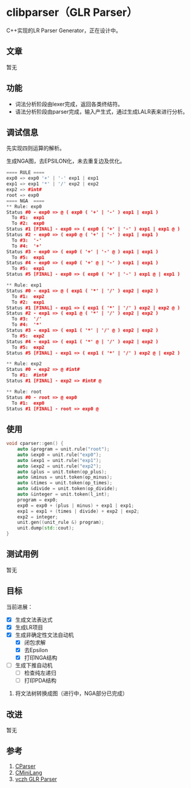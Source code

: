 # clibparser（GLR Parser）

C++实现的LR Parser Generator，正在设计中。

## 文章

暂无

## 功能

- 词法分析阶段由lexer完成，返回各类终结符。
- 语法分析阶段由parser完成，输入产生式，通过生成LALR表来进行分析。

## 调试信息

先实现四则运算的解析。

生成NGA图，去EPSILON化，未去重复边及优化。

```cpp
==== RULE ====
exp0 => exp0 '+' | '-' exp1 | exp1
exp1 => exp1 '*' | '/' exp2 | exp2
exp2 => #int#
root => exp0
==== NGA  ====
** Rule: exp0
Status #0 - exp0 => @ ( exp0 ( '+' | '-' ) exp1 | exp1 )
  To #1:  exp1
  To #2:  exp0
Status #1 [FINAL] - exp0 => ( exp0 ( '+' | '-' ) exp1 | exp1 @ )
Status #2 - exp0 => ( exp0 @ ( '+' | '-' ) exp1 | exp1 )
  To #3:  '-'
  To #4:  '+'
Status #3 - exp0 => ( exp0 ( '+' | '-' @ ) exp1 | exp1 )
  To #5:  exp1
Status #4 - exp0 => ( exp0 ( '+' @ | '-' ) exp1 | exp1 )
  To #5:  exp1
Status #5 [FINAL] - exp0 => ( exp0 ( '+' | '-' ) exp1 @ | exp1 )

** Rule: exp1
Status #0 - exp1 => @ ( exp1 ( '*' | '/' ) exp2 | exp2 )
  To #1:  exp2
  To #2:  exp1
Status #1 [FINAL] - exp1 => ( exp1 ( '*' | '/' ) exp2 | exp2 @ )
Status #2 - exp1 => ( exp1 @ ( '*' | '/' ) exp2 | exp2 )
  To #3:  '/'
  To #4:  '*'
Status #3 - exp1 => ( exp1 ( '*' | '/' @ ) exp2 | exp2 )
  To #5:  exp2
Status #4 - exp1 => ( exp1 ( '*' @ | '/' ) exp2 | exp2 )
  To #5:  exp2
Status #5 [FINAL] - exp1 => ( exp1 ( '*' | '/' ) exp2 @ | exp2 )

** Rule: exp2
Status #0 - exp2 => @ #int#
  To #1:  #int#
Status #1 [FINAL] - exp2 => #int# @

** Rule: root
Status #0 - root => @ exp0
  To #1:  exp0
Status #1 [FINAL] - root => exp0 @
```

## 使用

```cpp
void cparser::gen() {
    auto &program = unit.rule("root");
    auto &exp0 = unit.rule("exp0");
    auto &exp1 = unit.rule("exp1");
    auto &exp2 = unit.rule("exp2");
    auto &plus = unit.token(op_plus);
    auto &minus = unit.token(op_minus);
    auto &times = unit.token(op_times);
    auto &divide = unit.token(op_divide);
    auto &integer = unit.token(l_int);
    program = exp0;
    exp0 = exp0 + (plus | minus) + exp1 | exp1;
    exp1 = exp1 + (times | divide) + exp2 | exp2;
    exp2 = integer;
    unit.gen((unit_rule &) program);
    unit.dump(std::cout);
}
```

## 测试用例

暂无

## 目标

当前进展：

- [x] 生成文法表达式
- [x] 生成LR项目
- [x] 生成非确定性文法自动机
    - [x] 闭包求解
    - [x] 去Epsilon
    - [x] 打印NGA结构
- [ ] 生成下推自动机
    - [ ] 检查纯左递归
    - [ ] 打印PDA结构

1. 将文法树转换成图（进行中，NGA部分已完成）

## 改进

暂无

## 参考

1. [CParser](https://github.com/bajdcc/CParser)
2. [CMiniLang](https://github.com/bajdcc/CMiniLang)
3. [vczh GLR Parser](https://github.com/vczh-libraries/Vlpp/tree/master/Source/Parsing)